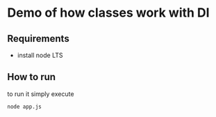 # Demo of how classes work with DI

## Requirements

- install node LTS

## How to run

to run it simply execute

```shell
node app.js
```
